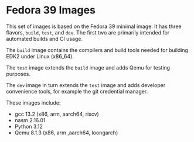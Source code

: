 # Fedora 39 Images

This set of images is based on the Fedora 39 minimal image.
It has three flavors, `build`, `test`, and `dev`.
The first two are primarily intended for automated builds
and CI usage.

The `build` image contains the compilers and build tools
needed for building EDK2 under Linux (x86_64).

The `test` image extends the `build` image and adds Qemu for
testing purposes.

The `dev` image in turn extends the `test` image and adds developer
convenience tools, for example the git credential manager.

These images include:
- gcc 13.2 (x86, arm, aarch64, riscv)
- nasm 2.16.01
- Python 3.12
- Qemu 8.1.3 (x86, arm ,aarch64, loongarch)

